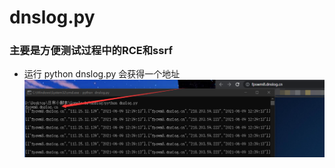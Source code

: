 # dnslog.py

### 主要是方便测试过程中的RCE和ssrf
* 运行 python dnslog.py 会获得一个地址
![image-test](https://github.com/ifyoudo/SomeTools/blob/main/dnslog/Clip_20210609_124033.png)
